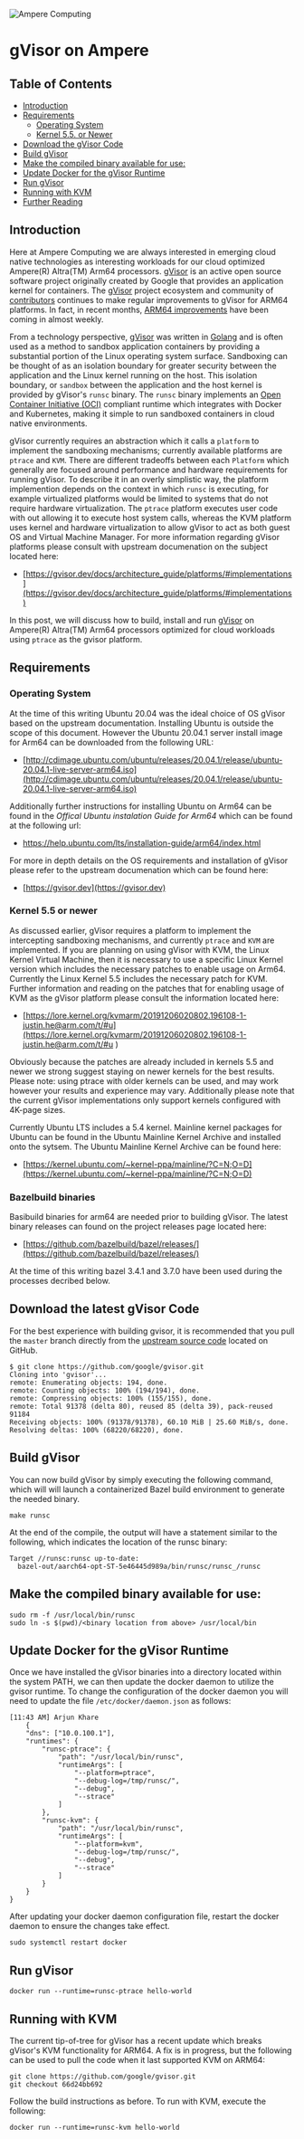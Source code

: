 ![Ampere Computing](https://avatars2.githubusercontent.com/u/34519842?s=400&u=1d29afaac44f477cbb0226139ec83f73faefe154&v=4)

# gVisor on Ampere

## Table of Contents
* [Introduction](#introduction)
* [Requirements](#requirements)
  * [Operating System](#operating-system)
  * [Kernel 5.5. or Newer](#kernel-5-5-or-newer)
* [Download the gVisor Code](#download-the-gvisor-code)
* [Build gVisor](#build-gvisor)
* [Make the compiled binary available for use:](#make-the-compiled-binary-available-for-use)
* [Update Docker for the gVisor Runtime](#update-docker-for-the-gvisor-runtime)
* [Run gVisor](#run-gvisor)
* [Running with KVM](#running-with-kvm)
* [Further Reading](REFERENCES.md)



## Introduction

Here at Ampere Computing we are always interested in emerging cloud native technologies as interesting workloads for our cloud optimized Ampere(R) Altra(TM) Arm64 processors. [gVisor](https://github.com/google/gvisor) is an active open source software project originally created by Google that provides an application kernel for containers. The [gVisor](https://github.com/google/gvisor) project ecosystem and community of [contributors](https://github.com/google/gvisor/graphs/contributors) continues to make regular improvements to gVisor for ARM64 platforms.  In fact, in recent months, [ARM64 improvements](https://github.com/google/gvisor/pulse) have been coming in almost weekly.  

From a technology perspective, [gVisor](https://github.com/google/gvisor) was written in [Golang](https://golang.org/) and is often used as a method to sandbox application containers by providing a substantial portion of the Linux operating system surface. Sandboxing can be thought of as an isolation boundary for greater security between the application and the Linux kernel running on the host.  This isolation boundary, or `sandbox` between the application and the host kernel is provided by gVisor's `runsc` binary.  The `runsc` binary implements an [Open Container Initiative (OCI)](https://opencontainers.org/) compliant runtime which integrates with Docker and Kubernetes, making it simple to run sandboxed containers in cloud native environments.

gVisor currently requires an abstraction which it calls a `platform` to implement the sandboxing mechanisms; currently available platforms are `ptrace` and `KVM`.  There are different tradeoffs between each `Platform` which generally are focused around performance and hardware requirements for running gVisor.  To describe it in an overly simplistic way, the platform implemention depends on the context in which `runsc` is executing, for example virtualized platforms would be limited to systems that do not require hardware virtualization.  The `ptrace` platform executes user code with out allowing it to execute host system calls, whereas the KVM platform uses kernel and hardware virtualization to allow gVisor to act as both guest OS and Virtual Machine Manager.  For more information regarding gVisor platforms please consult with upstream documenation on the subject located here:

* [https://gvisor.dev/docs/architecture_guide/platforms/#implementations](https://gvisor.dev/docs/architecture_guide/platforms/#implementations)

In this post, we will discuss how to build, install and run [gVisor](https://github.com/google/gvisor) on Ampere(R) Altra(TM) Arm64 processors optimized for cloud workloads using `ptrace` as the gvisor platform.

## Requirements


### Operating System

At the time of this writing Ubuntu 20.04 was the ideal choice of OS gVisor based on the upstream documentation.  Installing Ubuntu is outside the scope of this document.  However the Ubuntu 20.04.1 server install image for Arm64 can be downloaded from the following URL:

* [http://cdimage.ubuntu.com/ubuntu/releases/20.04.1/release/ubuntu-20.04.1-live-server-arm64.iso](http://cdimage.ubuntu.com/ubuntu/releases/20.04.1/release/ubuntu-20.04.1-live-server-arm64.iso)

Additionally further instructions for installing Ubuntu on Arm64 can be found in the *Offical Ubuntu instalation Guide for Arm64* which can be found at the following url:

* https://help.ubuntu.com/lts/installation-guide/arm64/index.html

For more in depth details on the OS requirements and installation of gVisor please refer to the upstream documenation which can be found here:

* [https://gvisor.dev](https://gvisor.dev)


### Kernel 5.5 or newer

As discussed earlier, gVisor requires a platform to implement the intercepting sandboxing mechanisms, and currently `ptrace` and `KVM` are implemented.
If you are planning on using gVisor with KVM, the Linux Kernel Virtual Machine, then it is necessary to use a specific Linux Kernel version which includes the necessary patches to enable usage on Arm64.  Currently the Linux Kernel 5.5 includes the necessary patch for KVM.  Further information and reading on the patches that for enabling usage of KVM as the gVisor platform please consult the information located here: 

* [https://lore.kernel.org/kvmarm/20191206020802.196108-1-justin.he@arm.com/t/#u](https://lore.kernel.org/kvmarm/20191206020802.196108-1-justin.he@arm.com/t/#u
)

Obviously because the patches are already included in kernels 5.5 and newer we strong suggest staying on newer kernels for the best results.
Please note: using ptrace with older kernels can be used, and may work however your results and experience may vary.  Additionally please note that the current gVisor implementations only support kernels configured with 4K-page sizes.

Currently Ubuntu LTS includes a 5.4 kernel.  Mainline kernel packages for Ubuntu can be found in the Ubuntu Mainline Kernel Archive and installed onto the sytsem. The Ubuntu Mainline Kernel Archive can be found here:

* [https://kernel.ubuntu.com/~kernel-ppa/mainline/?C=N;O=D](https://kernel.ubuntu.com/~kernel-ppa/mainline/?C=N;O=D)

### Bazelbuild binaries

Basibuild binaries for arm64 are needed prior to building gVisor.  The latest binary releases can found on the project releases page located here:

* [https://github.com/bazelbuild/bazel/releases/](https://github.com/bazelbuild/bazel/releases/)

At the time of this writing bazel 3.4.1 and 3.7.0 have been used during the processes decribed below.

## Download the latest gVisor Code

For the best experience with building gvisor, it is recommended that you pull the `master` branch directly from the [upstream source code](https://github.com/google/gvisor) located on GitHub.

```
$ git clone https://github.com/google/gvisor.git
Cloning into 'gvisor'...
remote: Enumerating objects: 194, done.
remote: Counting objects: 100% (194/194), done.
remote: Compressing objects: 100% (155/155), done.
remote: Total 91378 (delta 80), reused 85 (delta 39), pack-reused 91184
Receiving objects: 100% (91378/91378), 60.10 MiB | 25.60 MiB/s, done.
Resolving deltas: 100% (68220/68220), done.
```

## Build gVisor

You can now build gVisor by simply executing the following command, which will will launch a containerized Bazel build environment to generate the needed binary.

```
make runsc
```

At the end of the compile, the output will have a statement similar to the following,
which indicates the location of the runsc binary:

```
Target //runsc:runsc up-to-date:
  bazel-out/aarch64-opt-ST-5e46445d989a/bin/runsc/runsc_/runsc
```

## Make the compiled binary available for use:

```
sudo rm -f /usr/local/bin/runsc
sudo ln -s $(pwd)/<binary location from above> /usr/local/bin
```

## Update Docker for the gVisor Runtime

Once we have installed the gVisor binaries into a directory located within the system PATH, we can then update the docker daemon to utilize the gvisor runtime.   To change the configuration of the docker daemon you will need to update the file `/etc/docker/daemon.json` as follows:

```
[11:43 AM] Arjun Khare
    {​​​​​​​
    "dns": ["10.0.100.1"],
    "runtimes": {
        "runsc-ptrace": {
            "path": "/usr/local/bin/runsc",
            "runtimeArgs": [
                "--platform=ptrace",
                "--debug-log=/tmp/runsc/",
                "--debug",
                "--strace"
            ]
        },
        "runsc-kvm": {
            "path": "/usr/local/bin/runsc",
            "runtimeArgs": [
                "--platform=kvm",
                "--debug-log=/tmp/runsc/",
                "--debug",
                "--strace"
            ]
        }
    }
}

```

After updating your docker daemon configuration file, restart the docker daemon to ensure the changes take effect.

```
sudo systemctl restart docker
```

## Run gVisor

```
docker run --runtime=runsc-ptrace hello-world
```

## Running with KVM
The current tip-of-tree for gVisor has a recent update which breaks gVisor's KVM functionality for ARM64.  A fix is in progress, but the following can be used to pull the code when it last supported KVM on ARM64:

```
git clone https://github.com/google/gvisor.git
git checkout 66d24bb692
```
Follow the build instructions as before.  To run with KVM, execute the following:

```
docker run --runtime=runsc-kvm hello-world
```
